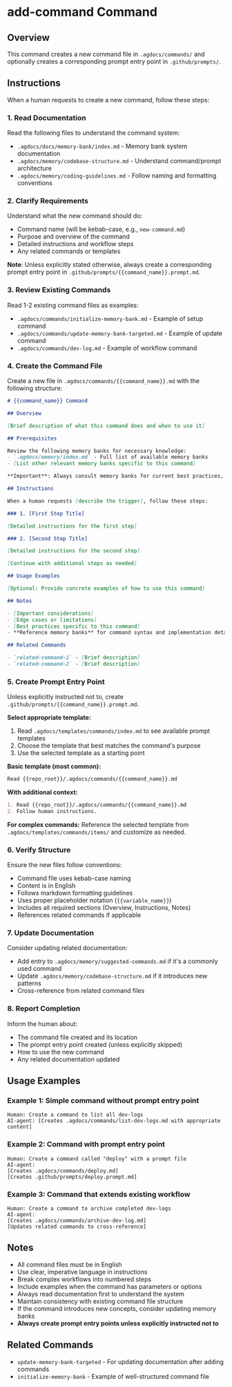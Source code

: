 # add-command Command

## Overview

This command creates a new command file in `.agdocs/commands/` and optionally creates a corresponding prompt entry point in `.github/prompts/`.

## Instructions

When a human requests to create a new command, follow these steps:

### 1. Read Documentation

Read the following files to understand the command system:
- `.agdocs/docs/memory-bank/index.md` - Memory bank system documentation
- `.agdocs/memory/codebase-structure.md` - Understand command/prompt architecture
- `.agdocs/memory/coding-guidelines.md` - Follow naming and formatting conventions

### 2. Clarify Requirements

Understand what the new command should do:
- Command name (will be kebab-case, e.g., `new-command.md`)
- Purpose and overview of the command
- Detailed instructions and workflow steps
- Any related commands or templates

**Note**: Unless explicitly stated otherwise, always create a corresponding prompt entry point in `.github/prompts/{{command_name}}.prompt.md`.

### 3. Review Existing Commands

Read 1-2 existing command files as examples:
- `.agdocs/commands/initialize-memory-bank.md` - Example of setup command
- `.agdocs/commands/update-memory-bank-targeted.md` - Example of update command
- `.agdocs/commands/dev-log.md` - Example of workflow command

### 4. Create the Command File

Create a new file in `.agdocs/commands/{{command_name}}.md` with the following structure:

```markdown
# {{command_name}} Command

## Overview

[Brief description of what this command does and when to use it]

## Prerequisites

Review the following memory banks for necessary knowledge:
- `.agdocs/memory/index.md` - Full list of available memory banks
- [List other relevant memory banks specific to this command]

**Important**: Always consult memory banks for current best practices, command syntax, and implementation patterns before executing operations.

## Instructions

When a human requests [describe the trigger], follow these steps:

### 1. [First Step Title]

[Detailed instructions for the first step]

### 2. [Second Step Title]

[Detailed instructions for the second step]

[Continue with additional steps as needed]

## Usage Examples

[Optional: Provide concrete examples of how to use this command]

## Notes

- [Important considerations]
- [Edge cases or limitations]
- [Best practices specific to this command]
- **Reference memory banks** for command syntax and implementation details

## Related Commands

- `related-command-1` - [Brief description]
- `related-command-2` - [Brief description]
```

### 5. Create Prompt Entry Point

Unless explicitly instructed not to, create `.github/prompts/{{command_name}}.prompt.md`.

**Select appropriate template:**
1. Read `.agdocs/templates/commands/index.md` to see available prompt templates
2. Choose the template that best matches the command's purpose
3. Use the selected template as a starting point

**Basic template (most common):**
```markdown
Read {{repo_root}}/.agdocs/commands/{{command_name}}.md
```

**With additional context:**
```markdown
1. Read {{repo_root}}/.agdocs/commands/{{command_name}}.md
2. Follow human instructions.
```

**For complex commands:**
Reference the selected template from `.agdocs/templates/commands/items/` and customize as needed.

### 6. Verify Structure

Ensure the new files follow conventions:
- Command file uses kebab-case naming
- Content is in English
- Follows markdown formatting guidelines
- Uses proper placeholder notation (`{{variable_name}}`)
- Includes all required sections (Overview, Instructions, Notes)
- References related commands if applicable

### 7. Update Documentation

Consider updating related documentation:
- Add entry to `.agdocs/memory/suggested-commands.md` if it's a commonly used command
- Update `.agdocs/memory/codebase-structure.md` if it introduces new patterns
- Cross-reference from related command files

### 8. Report Completion

Inform the human about:
- The command file created and its location
- The prompt entry point created (unless explicitly skipped)
- How to use the new command
- Any related documentation updated

## Usage Examples

### Example 1: Simple command without prompt entry point

```
Human: Create a command to list all dev-logs
AI-agent: [Creates .agdocs/commands/list-dev-logs.md with appropriate content]
```

### Example 2: Command with prompt entry point

```
Human: Create a command called "deploy" with a prompt file
AI-agent: 
[Creates .agdocs/commands/deploy.md]
[Creates .github/prompts/deploy.prompt.md]
```

### Example 3: Command that extends existing workflow

```
Human: Create a command to archive completed dev-logs
AI-agent: 
[Creates .agdocs/commands/archive-dev-log.md]
[Updates related commands to cross-reference]
```

## Notes

- All command files must be in English
- Use clear, imperative language in instructions
- Break complex workflows into numbered steps
- Include examples when the command has parameters or options
- Always read documentation first to understand the system
- Maintain consistency with existing command file structure
- If the command introduces new concepts, consider updating memory banks
- **Always create prompt entry points unless explicitly instructed not to**

## Related Commands

- `update-memory-bank-targeted` - For updating documentation after adding commands
- `initialize-memory-bank` - Example of well-structured command file
